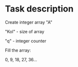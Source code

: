 # Task description

Create integer array "A"  

"Kol" - size of array  

"q" - integer counter  

Fill the array:  

0, 9, 18, 27, 36...